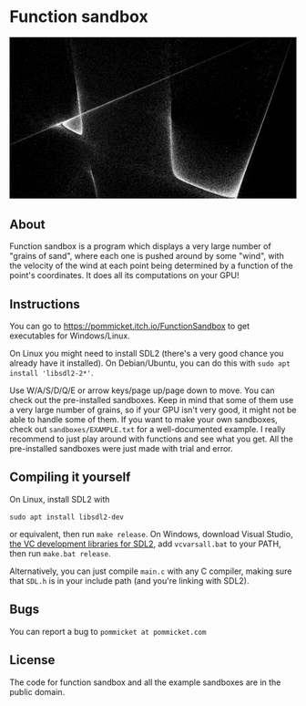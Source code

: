 # Function sandbox

![A screenshot of function sandbox, specifically from sandbox 02](example.png)

## About

Function sandbox is a program which displays a very large number of "grains of sand", where
each one is pushed around by some "wind", with the velocity of the wind at each point being determined
by a function of the point's coordinates.
It does all its computations on your GPU!

## Instructions

You can go to https://pommicket.itch.io/FunctionSandbox to get executables
for Windows/Linux.

On Linux you might need to install SDL2 (there's a very good chance you already have it installed). On Debian/Ubuntu,
you can do this with `sudo apt install 'libsdl2-2*'`.

Use W/A/S/D/Q/E or arrow keys/page up/page down to move.
You can check out the pre-installed sandboxes. Keep in mind that some of them use a very large number
of grains, so if your GPU isn't very good, it might not be able to handle some of them.
If you want to make your own sandboxes, check out `sandboxes/EXAMPLE.txt` for a well-documented
example.
I really recommend to just play around with functions and see what you get.
All the pre-installed sandboxes were just made with trial and error.

## Compiling it yourself

On Linux, install SDL2 with

```
sudo apt install libsdl2-dev
```

or equivalent, then run `make release`.
On Windows, download Visual Studio, [the VC development libraries for SDL2](https://libsdl.org/release/SDL2-devel-2.0.16-VC.zip),
add `vcvarsall.bat` to your PATH, then run `make.bat release`.

Alternatively, you can just compile `main.c` with any C compiler, making sure that `SDL.h` is in your include path (and you're linking with SDL2).

## Bugs

You can report a bug to `pommicket at pommicket.com`

## License

The code for function sandbox and all the example sandboxes are in the public domain.
